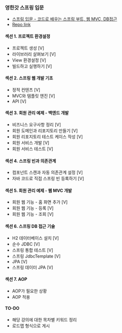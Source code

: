 ### 영한갓 스프링 입문
- [스프링 입문 - 코드로 배우는 스프링 부트, 웹 MVC, DB접근](https://www.inflearn.com/course/%EC%8A%A4%ED%94%84%EB%A7%81-%EC%9E%85%EB%AC%B8-%EC%8A%A4%ED%94%84%EB%A7%81%EB%B6%80%ED%8A%B8/lecture/49576?tab=curriculum&speed=1.5)
- [Repo link](https://github.com/GyeomFka/spring-I)

#### 섹션 1. 프로젝트 환경설정
- 프로젝트 생성 [V]
- 라이브러리 살펴보기 [V]
- View 환경설정 [V]
- 빌드하고 실행하기 [V]
#### 섹션 2. 스프링 웹 개발 기초
- 정적 컨텐츠 [V]
- MVC와 템플릿 엔진 [V]
- API [V]
#### 섹션 3. 회원 관리 예제 - 백엔드 개발
- 비즈니스 요구사항 정리 [V]
- 회원 도메인과 리포지토리 만들기 [V]
- 회원 리포지토리 테스트 케이스 작성 [V]
- 회원 서비스 개발 [V]
- 회원 서비스 테스트 [V]
#### 섹션 4. 스프링 빈과 의존관계
- 컴포넌트 스캔과 자동 의존관계 설정 [V]
- 자바 코드로 직접 스프링 빈 등록하기 [V]
#### 섹션 5. 회원 관리 예제 - 웹 MVC 개발
- 회원 웹 기능 - 홈 화면 추가 [V]
- 회원 웹 기능 - 등록 [V]
- 회원 웹 기능 - 조회 [V]
#### 섹션 6. 스프링 DB 접근 기술
- H2 데이터베이스 설치 [V]
- 순수 JDBC [V]
- 스프링 통합 테스트 [V]
- 스프링 JdbcTemplate [V]
- JPA [V]
- 스프링 데이터 JPA [V]
#### 섹션 7. AOP
- AOP가 필요한 상황
- AOP 적용

#### TO-DO
- 해당 강의에 대한 목차별 키워드 정리
- 로드맵 형식으로 게시
